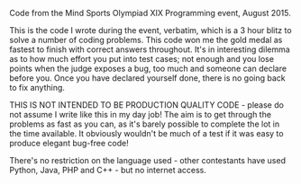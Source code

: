 Code from the Mind Sports Olympiad XIX Programming event, August 2015.

This is the code I wrote during the event, verbatim, which is a 3 hour blitz to solve a number of coding problems. 
This code won me the gold medal as fastest to finish with correct answers throughout. It's in interesting dilemma
as to how much effort you put into test cases; not enough and you lose points when the judge exposes a bug, too much
and someone can declare before you. Once you have declared yourself done, there is no going back to fix anything.

THIS IS NOT INTENDED TO BE PRODUCTION QUALITY CODE - please do not assume I write like this in my day job! The aim 
is to get through the problems as fast as you can, as it's barely possible to complete the lot in the time available.
It obviously wouldn't be much of a test if it was easy to produce elegant bug-free code!

There's no restriction on the language used - other contestants have used Python, Java, PHP and C++ - but no internet access.
